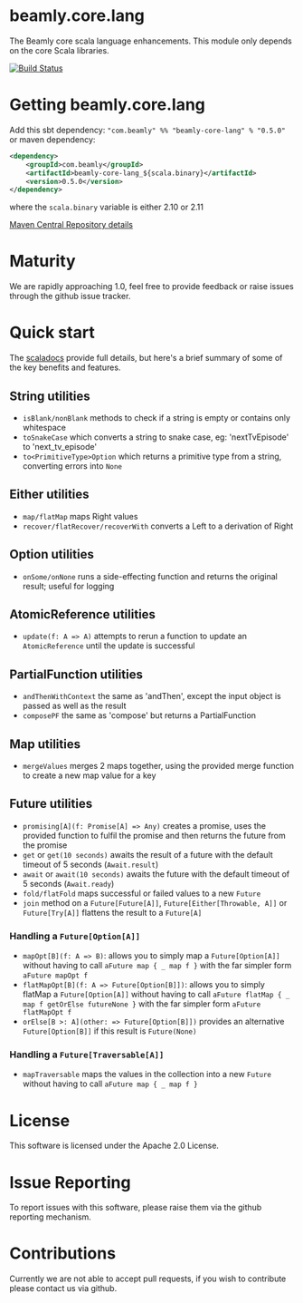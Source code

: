beamly.core.lang
================
The Beamly core scala language enhancements. This module only depends on the core Scala libraries.

[![Build Status](https://travis-ci.org/beamly/beamly.core.lang.svg?branch=master)](https://travis-ci.org/beamly/beamly.core.lang)

Getting beamly.core.lang
========================
Add this sbt dependency:
`"com.beamly" %% "beamly-core-lang" % "0.5.0"`
or maven dependency:
```xml
<dependency>
    <groupId>com.beamly</groupId>
    <artifactId>beamly-core-lang_${scala.binary}</artifactId>
    <version>0.5.0</version>
</dependency>
```
where the `scala.binary` variable is either 2.10 or 2.11

[Maven Central Repository details](http://search.maven.org/#search%7Cga%7C1%7Cg%3A%22com.beamly%22%20beamly-core-lang)

Maturity
========
We are rapidly approaching 1.0, feel free to provide feedback or raise issues through the github issue tracker.

Quick start
===========

The [scaladocs](http://beamly.github.io/beamly.core.lang/latest/api/ "beamly.core.lang scaladocs") provide full details, but here's a brief summary of some of the key benefits and features.

## String utilities
* `isBlank/nonBlank` methods to check if a string is empty or contains only whitespace
* `toSnakeCase` which converts a string to snake case, eg: 'nextTvEpisode' to 'next_tv_episode'
* `to<PrimitiveType>Option` which returns a primitive type from a string, converting errors into `None`

## Either utilities
* `map/flatMap` maps Right values
* `recover/flatRecover/recoverWith` converts a Left to a derivation of Right

## Option utilities
* `onSome/onNone` runs a side-effecting function and returns the original result; useful for logging

## AtomicReference utilities
* `update(f: A => A)` attempts to rerun a function to update an `AtomicReference` until the update is successful

## PartialFunction utilities
* `andThenWithContext` the same as 'andThen', except the input object is passed as well as the result
* `composePF` the same as 'compose' but returns a PartialFunction

## Map utilities
* `mergeValues` merges 2 maps together, using the provided merge function to create a new map value for a key

## Future utilities
* `promising[A](f: Promise[A] => Any)` creates a promise, uses the provided function to fulfil the promise and then returns the future from the promise
* `get` or `get(10 seconds)` awaits the result of a future with the default timeout of 5 seconds (`Await.result`)
* `await` or `await(10 seconds)` awaits the future with the default timeout of 5 seconds (`Await.ready`)
* `fold/flatFold` maps successful or failed values to a new `Future`
* `join` method on a `Future[Future[A]]`, `Future[Either[Throwable, A]]` or `Future[Try[A]]` flattens the result to a `Future[A]`

### Handling a `Future[Option[A]]`
* `mapOpt[B](f: A => B)`: allows you to simply map a `Future[Option[A]]` without having to call `aFuture map { _ map f }`
  with the far simpler form `aFuture mapOpt f`
* `flatMapOpt[B](f: A => Future[Option[B]])`: allows you to simply flatMap a `Future[Option[A]]` without having to call
  `aFuture flatMap { _ map f getOrElse futureNone }` with the far simpler form `aFuture flatMapOpt f`
* `orElse[B >: A](other: => Future[Option[B]])` provides an alternative `Future[Option[B]]` if this result is `Future(None)`

### Handling a `Future[Traversable[A]]`
* `mapTraversable` maps the values in the collection into a new `Future` without having to call `aFuture map { _ map f }`

License
=======
This software is licensed under the Apache 2.0 License.

Issue Reporting
===============
To report issues with this software, please raise them via the github reporting mechanism.

Contributions
=============
Currently we are not able to accept pull requests, if you wish to contribute please contact us via github.
